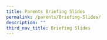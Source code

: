 ```yaml
---
title: Parents Briefing Slides
permalink: /parents/Briefing-Slides/
description: ""
third_nav_title: Briefing Slides
---
```

